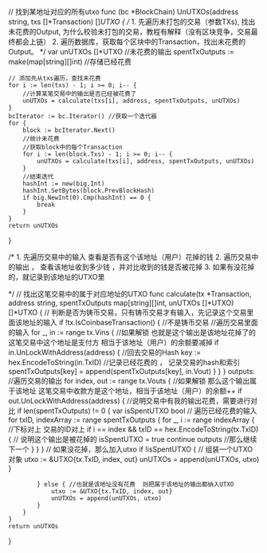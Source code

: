 // 找到某地址对应的所有utxo
func (bc *BlockChain) UnUTXOs(address string, txs []*Transaction) []*UTXO {
	/*
		1. 先遍历未打包的交易（参数TXs), 找出未花费的Output, 为什么校验未打包的交易，教程有解释（没有区块竞争，交易最终都会上链）
		2. 遍历数据库，获取每个区块中的Transaction，找出未花费的Output。
	*/
	var unUTXOs []*UTXO                      //未花费的输出
	spentTxOutputs := make(map[string][]int) //存储已经花费

	// 添加先从txs遍历，查找未花费
	for i := len(txs) - 1; i >= 0; i-- {
		//计算某笔交易中的输出是否已经被花费了
		unUTXOs = calculate(txs[i], address, spentTxOutputs, unUTXOs)
	}
	bcIterator := bc.Iterator() //获取一个迭代器
	for {
		block := bcIterator.Next()
		//统计未花费
		//获取block中的每个Transaction
		for i := len(block.Txs) - 1; i >= 0; i-- {
			unUTXOs = calculate(txs[i], address, spentTxOutputs, unUTXOs)
		}
		//结束迭代
		hashInt := new(big.Int)
		hashInt.SetBytes(block.PrevBlockHash)
		if big.NewInt(0).Cmp(hashInt) == 0 {
			break
		}
	}
	return unUTXOs
}

/*
   	1. 先遍历交易中的输入  查看是否有这个该地址（用户）花掉的钱
	2. 遍历交易中的输出  ， 查看该地址收到多少钱 ，并对比收到的钱是否被花掉
	3. 如果有没花掉的，就记录到该地址的UTXO里

*/
// 找出这笔交易中的属于对应地址的UTXO
func calculate(tx *Transaction, address string, spentTxOutputs map[string][]int, unUTXOs []*UTXO) []*UTXO {
	// 判断是否为铸币交易，只有铸币交易才有输入，先记录这个交易里面该地址的输入
	if !tx.IsCoinbaseTransaction() { //不是铸币交易
		//遍历交易里面的输入
		for _, in := range tx.Vins {
			//如果解锁  也就是这个输出是该地址花掉了的  这笔交易中这个地址是支付方 相当于该地址（用户）的余额要减掉
			if in.UnLockWithAddress(address) {
				//回去交易的Hash
				key := hex.EncodeToString(in.TxID)
				//记录已经花费的 ， 记录交易的hash和索引
				spentTxOutputs[key] = append(spentTxOutputs[key], in.Vout)
			}
		}
	}
outputs:
	//遍历交易的输出
	for index, out := range tx.Vouts {
		//如果解锁 那么这个输出属于该地址   这笔交易中收款方是这个地址，相当于该地址（用户）的余额++
		if out.UnLockWithAddress(address) {
			//说明交易中有我的输出花费，需要进行对比
			if len(spentTxOutputs) != 0 {
				var isSpentUTXO bool
				// 遍历已经花费的输入
				for txID, indexArray := range spentTxOutputs {
					for _, i := range indexArray {
						//下标对上 交易的ID对上
						if i == index && txID == hex.EncodeToString(tx.TxID) {
							// 说明这个输出是被花掉的
							isSpentUTXO = true
							continue outputs //那么继续下一个
						}
					}
				}
				// 如果没花掉，那么加入utxo
				if !isSpentUTXO {
					// 组装一个UTXO对象
					utxo := &UTXO{tx.TxID, index, out}
					unUTXOs = append(unUTXOs, utxo)
				}

			} else { //也就是该地址没有花费  则把属于该地址的输出都纳入UTXO
				utxo := &UTXO{tx.TxID, index, out}
				unUTXOs = append(unUTXOs, utxo)
			}
		}
	}
	return unUTXOs
}
